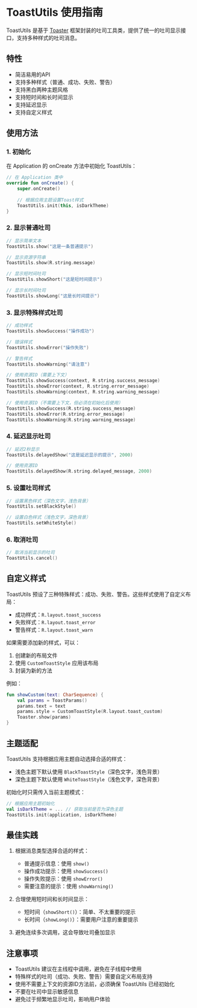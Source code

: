 # ToastUtils 使用指南

ToastUtils 是基于 [Toaster](https://github.com/getActivity/Toaster)
框架封装的吐司工具类，提供了统一的吐司显示接口，支持多种样式的吐司消息。

## 特性

- 简洁易用的API
- 支持多种样式（普通、成功、失败、警告）
- 支持黑白两种主题风格
- 支持短时间和长时间显示
- 支持延迟显示
- 支持自定义样式

## 使用方法

### 1. 初始化

在 Application 的 onCreate 方法中初始化 ToastUtils：

```kotlin
// 在 Application 类中
override fun onCreate() {
    super.onCreate()
    
    // 根据应用主题设置Toast样式
    ToastUtils.init(this, isDarkTheme)
}
```

### 2. 显示普通吐司

```kotlin
// 显示简单文本
ToastUtils.show("这是一条普通提示")

// 显示资源字符串
ToastUtils.show(R.string.message)

// 显示短时间吐司
ToastUtils.showShort("这是短时间提示")

// 显示长时间吐司
ToastUtils.showLong("这是长时间提示")
```

### 3. 显示特殊样式吐司

```kotlin
// 成功样式
ToastUtils.showSuccess("操作成功")

// 错误样式
ToastUtils.showError("操作失败")

// 警告样式
ToastUtils.showWarning("请注意")

// 使用资源ID（需要上下文）
ToastUtils.showSuccess(context, R.string.success_message)
ToastUtils.showError(context, R.string.error_message)
ToastUtils.showWarning(context, R.string.warning_message)

// 使用资源ID（不需要上下文，但必须在初始化后使用）
ToastUtils.showSuccess(R.string.success_message)
ToastUtils.showError(R.string.error_message)
ToastUtils.showWarning(R.string.warning_message)
```

### 4. 延迟显示吐司

```kotlin
// 延迟2秒显示
ToastUtils.delayedShow("这是延迟显示的提示", 2000)

// 使用资源ID
ToastUtils.delayedShow(R.string.delayed_message, 2000)
```

### 5. 设置吐司样式

```kotlin
// 设置黑色样式（深色文字，浅色背景）
ToastUtils.setBlackStyle()

// 设置白色样式（浅色文字，深色背景）
ToastUtils.setWhiteStyle()
```

### 6. 取消吐司

```kotlin
// 取消当前显示的吐司
ToastUtils.cancel()
```

## 自定义样式

ToastUtils 预设了三种特殊样式：成功、失败、警告。这些样式使用了自定义布局：

- 成功样式：`R.layout.toast_success`
- 失败样式：`R.layout.toast_error`
- 警告样式：`R.layout.toast_warn`

如果需要添加新的样式，可以：

1. 创建新的布局文件
2. 使用 `CustomToastStyle` 应用该布局
3. 封装为新的方法

例如：

```kotlin
fun showCustom(text: CharSequence) {
    val params = ToastParams()
    params.text = text
    params.style = CustomToastStyle(R.layout.toast_custom)
    Toaster.show(params)
}
```

## 主题适配

ToastUtils 支持根据应用主题自动选择合适的样式：

- 浅色主题下默认使用 `BlackToastStyle`（深色文字，浅色背景）
- 深色主题下默认使用 `WhiteToastStyle`（浅色文字，深色背景）

初始化时只需传入当前主题模式：

```kotlin
// 根据应用主题初始化
val isDarkTheme = ... // 获取当前是否为深色主题
ToastUtils.init(application, isDarkTheme)
```

## 最佳实践

1. 根据消息类型选择合适的样式：
    - 普通提示信息：使用 `show()`
    - 操作成功提示：使用 `showSuccess()`
    - 操作失败提示：使用 `showError()`
    - 需要注意的提示：使用 `showWarning()`

2. 合理使用短时间和长时间显示：
    - 短时间（`showShort()`）：简单、不太重要的提示
    - 长时间（`showLong()`）：需要用户注意的重要提示

3. 避免连续多次调用，这会导致吐司叠加显示

## 注意事项

- ToastUtils 建议在主线程中调用，避免在子线程中使用
- 特殊样式的吐司（成功、失败、警告）需要自定义布局支持
- 使用不需要上下文的资源ID方法前，必须确保 ToastUtils 已经初始化
- 不要在吐司中显示敏感信息
- 避免过于频繁地显示吐司，影响用户体验 